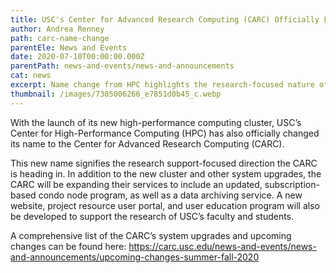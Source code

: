 ```yaml
---
title: USC's Center for Advanced Research Computing (CARC) Officially Launches
author: Andrea Renney
path: carc-name-change
parentEle: News and Events
date: 2020-07-10T00:00:00.000Z
parentPath: news-and-events/news-and-announcements
cat: news
excerpt: Name change from HPC highlights the research-focused nature of the department
thumbnail: /images/7305006266_e7851d0b45_c.webp
---
```

With the launch of its new high-performance computing cluster, USC’s Center for High-Performance Computing (HPC) has also officially changed its name to the Center for Advanced Research Computing (CARC).

This new name signifies the research support-focused direction the CARC is heading in. In addition to the new cluster and other system upgrades, the CARC will be expanding their services to include an updated, subscription-based condo node program, as well as a data archiving service. A new website, project resource user portal, and user education program will also be developed to support the research of USC’s faculty and students.

A comprehensive list of the CARC’s system upgrades and upcoming changes can be found here: <https://carc.usc.edu/news-and-events/news-and-announcements/upcoming-changes-summer-fall-2020>
